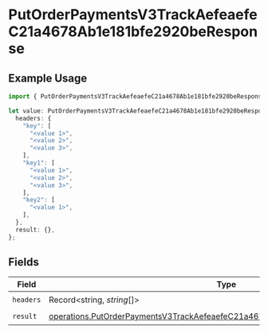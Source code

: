 # PutOrderPaymentsV3TrackAefeaefeC21a4678Ab1e181bfe2920beResponse

## Example Usage

```typescript
import { PutOrderPaymentsV3TrackAefeaefeC21a4678Ab1e181bfe2920beResponse } from "@dhaba/safepay-ts/models/operations";

let value: PutOrderPaymentsV3TrackAefeaefeC21a4678Ab1e181bfe2920beResponse = {
  headers: {
    "key": [
      "<value 1>",
      "<value 2>",
      "<value 3>",
    ],
    "key1": [
      "<value 1>",
      "<value 2>",
      "<value 3>",
    ],
    "key2": [
      "<value 1>",
    ],
  },
  result: {},
};
```

## Fields

| Field                                                                                                                                                                            | Type                                                                                                                                                                             | Required                                                                                                                                                                         | Description                                                                                                                                                                      |
| -------------------------------------------------------------------------------------------------------------------------------------------------------------------------------- | -------------------------------------------------------------------------------------------------------------------------------------------------------------------------------- | -------------------------------------------------------------------------------------------------------------------------------------------------------------------------------- | -------------------------------------------------------------------------------------------------------------------------------------------------------------------------------- |
| `headers`                                                                                                                                                                        | Record<string, *string*[]>                                                                                                                                                       | :heavy_check_mark:                                                                                                                                                               | N/A                                                                                                                                                                              |
| `result`                                                                                                                                                                         | [operations.PutOrderPaymentsV3TrackAefeaefeC21a4678Ab1e181bfe2920beResponseBody](../../models/operations/putorderpaymentsv3trackaefeaefec21a4678ab1e181bfe2920beresponsebody.md) | :heavy_check_mark:                                                                                                                                                               | N/A                                                                                                                                                                              |